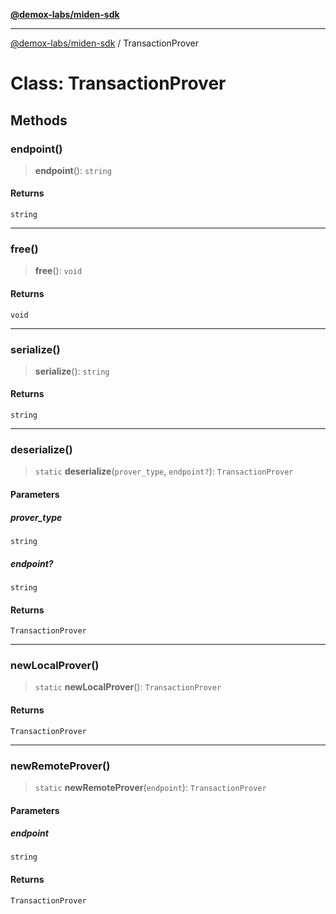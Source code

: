 [**@demox-labs/miden-sdk**](../README.md)

***

[@demox-labs/miden-sdk](../README.md) / TransactionProver

# Class: TransactionProver

## Methods

### endpoint()

> **endpoint**(): `string`

#### Returns

`string`

***

### free()

> **free**(): `void`

#### Returns

`void`

***

### serialize()

> **serialize**(): `string`

#### Returns

`string`

***

### deserialize()

> `static` **deserialize**(`prover_type`, `endpoint?`): `TransactionProver`

#### Parameters

##### prover\_type

`string`

##### endpoint?

`string`

#### Returns

`TransactionProver`

***

### newLocalProver()

> `static` **newLocalProver**(): `TransactionProver`

#### Returns

`TransactionProver`

***

### newRemoteProver()

> `static` **newRemoteProver**(`endpoint`): `TransactionProver`

#### Parameters

##### endpoint

`string`

#### Returns

`TransactionProver`
